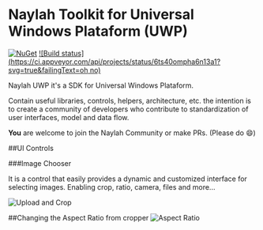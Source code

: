 # Naylah Toolkit for Universal Windows Plataform (UWP)


[![NuGet](https://img.shields.io/nuget/dt/Naylah.Toolkit.UWP.svg?style=flat-square)](https://www.nuget.org/packages/Naylah.Toolkit.UWP/)
[![Build status](https://ci.appveyor.com/api/projects/status/6ts40ompha6n13a1?svg=true&failingText=oh no)](https://ci.appveyor.com/project/daemun/naylah-uwp)

Naylah UWP it's a SDK for Universal Windows Plataform. 

Contain useful libraries, controls, helpers, architecture, etc. the intention is to create a community of developers who contribute to standardization of user interfaces, model and data flow.

**You** are welcome to join the Naylah Community or make PRs. (Please do :smile:)



##UI Controls

###Image Chooser

It is a control that easily provides a dynamic and customized interface for selecting images. Enabling crop, ratio, camera, files and more...

![Upload and Crop](http://imgur.com/mhmiwa0.gif)

##Changing the Aspect Ratio from cropper
![Aspect Ratio](http://i.imgur.com/PnyDD4o.gif)
